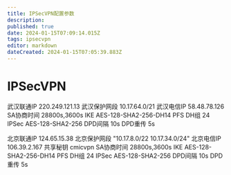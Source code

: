 ```yaml
---
title: IPSecVPN配置参数
description: 
published: true
date: 2024-01-15T07:09:14.015Z
tags: ipsecvpn
editor: markdown
dateCreated: 2024-01-15T07:05:39.883Z
---
```


# IPSecVPN
武汉联通IP	220.249.121.13	武汉保护网段	10.17.64.0/21
武汉电信IP	58.48.78.126	
SA协商时间	28800s,3600s	IKE	AES-128-SHA2-256-DH14
PFS DH组	24	IPSec	AES-128-SHA2-256
DPD间隔	10s	DPD重传	5s

北京联通IP	124.65.15.38	北京保护网段	"10.17.8.0/22
10.17.34.0/24"
北京电信IP	106.39.2.167	共享秘钥	cmicvpn
SA协商时间	28800s,3600s	IKE	AES-128-SHA2-256-DH14
PFS DH组	24	IPSec	AES-128-SHA2-256
DPD间隔	10s	DPD重传	5s
			